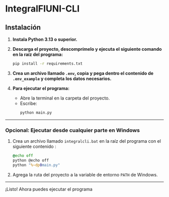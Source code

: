 # IntegralFIUNI-CLI

## Instalación

1. **Instala Python 3.13 o superior.**

2. **Descarga el proyecto, descomprímelo y ejecuta el siguiente comando en la raíz del programa:**
   ```sh
   pip install -r requirements.txt
   ```

3. **Crea un archivo llamado `.env`, copia y pega dentro el contenido de `.env_example` y completa los datos necesarios.**

4. **Para ejecutar el programa:**
   - Abre la terminal en la carpeta del proyecto.
   - Escribe:
     ```sh
     python main.py
     ```

---

### Opcional: Ejecutar desde cualquier parte en Windows

1. Crea un archivo llamado `integralcli.bat` en la raíz del programa con el siguiente contenido :

   ```bat
   @echo off
   python @echo off
   python "%~dp0main.py"
   ```

2. Agrega la ruta del proyecto a la variable de entorno `PATH` de Windows.

---

¡Listo! Ahora puedes ejecutar el programa